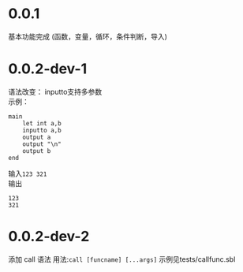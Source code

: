 # 0.0.1
基本功能完成
(函数，变量，循环，条件判断，导入)

# 0.0.2-dev-1
语法改变：
inputto支持多参数  
示例：
```sblang2c
main
    let int a,b
    inputto a,b
    output a
    output "\n"
    output b
end
```
输入`123 321`  
输出
```
123
321
```

# 0.0.2-dev-2
添加 call 语法
用法:`call [funcname] [...args]`
示例见tests/callfunc.sbl